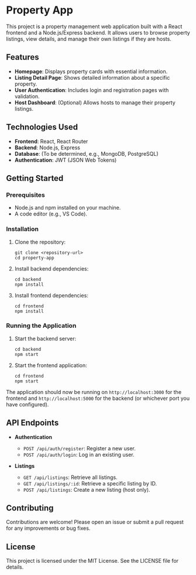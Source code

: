 # Property App

This project is a property management web application built with a React frontend and a Node.js/Express backend. It allows users to browse property listings, view details, and manage their own listings if they are hosts.

## Features

- **Homepage**: Displays property cards with essential information.
- **Listing Detail Page**: Shows detailed information about a specific property.
- **User Authentication**: Includes login and registration pages with validation.
- **Host Dashboard**: (Optional) Allows hosts to manage their property listings.

## Technologies Used

- **Frontend**: React, React Router
- **Backend**: Node.js, Express
- **Database**: (To be determined, e.g., MongoDB, PostgreSQL)
- **Authentication**: JWT (JSON Web Tokens)

## Getting Started

### Prerequisites

- Node.js and npm installed on your machine.
- A code editor (e.g., VS Code).

### Installation

1. Clone the repository:
   ```
   git clone <repository-url>
   cd property-app
   ```

2. Install backend dependencies:
   ```
   cd backend
   npm install
   ```

3. Install frontend dependencies:
   ```
   cd frontend
   npm install
   ```

### Running the Application

1. Start the backend server:
   ```
   cd backend
   npm start
   ```

2. Start the frontend application:
   ```
   cd frontend
   npm start
   ```

The application should now be running on `http://localhost:3000` for the frontend and `http://localhost:5000` for the backend (or whichever port you have configured).

## API Endpoints

- **Authentication**
  - `POST /api/auth/register`: Register a new user.
  - `POST /api/auth/login`: Log in an existing user.

- **Listings**
  - `GET /api/listings`: Retrieve all listings.
  - `GET /api/listings/:id`: Retrieve a specific listing by ID.
  - `POST /api/listings`: Create a new listing (host only).

## Contributing

Contributions are welcome! Please open an issue or submit a pull request for any improvements or bug fixes.

## License

This project is licensed under the MIT License. See the LICENSE file for details.